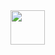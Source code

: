 
<!--
**alxwndr/alxwndr** is a ✨ _special_ ✨ repository because its `README.md` (this file) appears on your GitHub profile.
<h3 align="left">Connect with me:</h3>


<h1 align="center">Hi 👋, I'm Alex </h1>
<h3 align="center">A passionate JavaScript Developer  </h3>

- 👯 You can read my personal blog on [hashnode.dev/](https://avocadev.hashnode.dev/)
- 🐦 You can follow me on Twitter [@dev_avocado](https://twitter.com/dev_avocado)
-->

<img src="https://media.giphy.com/media/26AHs3p7U7H5MU2gU/giphy.gif" width="55" height="55">

<!--
<p align="center">
 <img src="https://img.icons8.com/nolan/64/js.png" alt="git" width="20" height="20"/> 
  <img src="https://img.icons8.com/nolan/64/angularjs.png" alt="git" width="20" height="20"/> 
  <img src="https://img.icons8.com/color/48/000000/react-native.png" alt="react" width="20" height="20"/> 
  <img src="https://img.icons8.com/color/48/000000/intellij-idea.png" alt="II" width="20" height="20"/> 
  <img src="https://img.icons8.com/color/48/000000/nodejs.png" alt="nodejs" width="20" height="20"/> 
  <img src="https://github.com/simple-icons/simple-icons/blob/develop/icons/amazonaws.svg" alt="aws"  width="20" height="20" /> 
  </p>
-->
